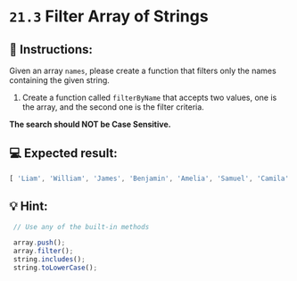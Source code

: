 # `21.3` Filter Array of Strings

## 📝 Instructions:

Given an array `names`, please create a function that filters only the names containing the given string.

1. Create a function called `filterByName` that accepts two values, one is the array, and the second one is the filter criteria.

**The search should NOT be Case Sensitive.**

## 💻 Expected result:

```js
[ 'Liam', 'William', 'James', 'Benjamin', 'Amelia', 'Samuel', 'Camila' ]
```

## 💡 Hint:

```js
 // Use any of the built-in methods

 array.push();
 array.filter();
 string.includes();
 string.toLowerCase();
```
